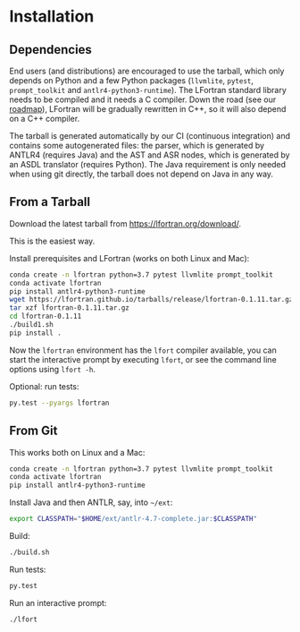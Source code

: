 # Installation

## Dependencies

End users (and distributions) are encouraged to use the tarball, which only
depends on Python and a few Python packages (`llvmlite`, `pytest`,
`prompt_toolkit` and `antlr4-python3-runtime`). The LFortran standard library
needs to be compiled and it needs a C compiler. Down the road (see our
[roadmap](index.md)), LFortran will be gradually rewritten in C++, so it will
also depend on a C++ compiler.

The tarball is generated automatically by our CI (continuous integration) and
contains some autogenerated files: the parser, which is generated by ANTLR4
(requires Java) and the AST and ASR nodes, which is generated by an ASDL
translator (requires Python). The Java requirement is only needed when using
git directly, the tarball does not depend on Java in any way.

## From a Tarball

Download the latest tarball from https://lfortran.org/download/.

This is the easiest way.

Install prerequisites and LFortran (works on both Linux and Mac):
```bash
conda create -n lfortran python=3.7 pytest llvmlite prompt_toolkit
conda activate lfortran
pip install antlr4-python3-runtime
wget https://lfortran.github.io/tarballs/release/lfortran-0.1.11.tar.gz
tar xzf lfortran-0.1.11.tar.gz
cd lfortran-0.1.11
./build1.sh
pip install .
```
Now the `lfortran` environment has the `lfort` compiler available, you can
start the interactive prompt by executing `lfort`, or see the command line
options using `lfort -h`.

Optional: run tests:
```bash
py.test --pyargs lfortran
```


## From Git

This works both on Linux and a Mac:
```bash
conda create -n lfortran python=3.7 pytest llvmlite prompt_toolkit
conda activate lfortran
pip install antlr4-python3-runtime
```
Install Java and then ANTLR, say, into `~/ext`:
```bash
export CLASSPATH="$HOME/ext/antlr-4.7-complete.jar:$CLASSPATH"
```
Build:
```bash
./build.sh
```
Run tests:
```bash
py.test
```
Run an interactive prompt:
```bash
./lfort
```
